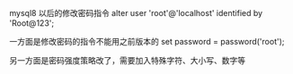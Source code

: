 mysql8 以后的修改密码指令
alter user 'root'@'localhost' identified by 'Root@123';

一方面是修改密码的指令不能用之前版本的
set password = password('root');

另一方面是密码强度策略改了，需要加入特殊字符、大小写、数字等
